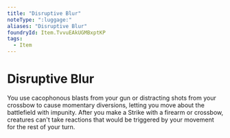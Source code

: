 ```yaml
---
title: "Disruptive Blur"
noteType: ":luggage:"
aliases: "Disruptive Blur"
foundryId: Item.TvvuEAkUGMBxptKP
tags:
  - Item
---
```


# Disruptive Blur

You use cacophonous blasts from your gun or distracting shots from your crossbow to cause momentary diversions, letting you move about the battlefield with impunity. After you make a Strike with a firearm or crossbow, creatures can't take reactions that would be triggered by your movement for the rest of your turn.

